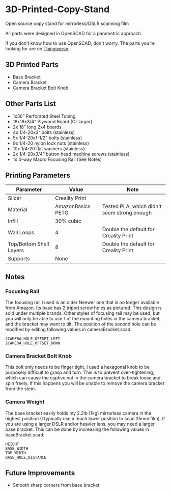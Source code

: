 # 3D-Printed-Copy-Stand
Open source copy stand for mirrorless/DSLR scanning film

All parts were designed in OpenSCAD for a parametric approach.

If you don't know how to use OpenSCAD, don't worry.  The parts you're looking for are on [Thingiverse](https://www.thingiverse.com/thing:6738806).

## 3D Printed Parts
- Base Bracket
- Camera Bracket
- Camera Bracket Bolt Knob

## Other Parts List
- 1x36” Perforated Steel Tubing
- 18x18x3/4" Plywood Board (Or larger)
- 2x 18" long 2x4 boards
- 4x 1/4-20x2” bolts (stainless)
- 5x 1/4-20x1-1/2" bolts (stainless)
- 9x 1/4-20 nylon lock nuts (stainless)
- 10x 1/4-20 flat washers (stainless)
- 2x 1/4-20x3/4” button head machine screws (stainless)
- 1x 4-way Macro Focusing Rail (See Notes)

## Printing Parameters
|Parameter|Value|Note|
|-----|-----|-----|
|Slicer|Creality Print ||
|Material|AmazonBasics PETG|Tested PLA, which didn't seem strong enough|
|Infill| 30% cubic||
|Wall Loops|4|Double the default for Creality Print|
|Top/Bottom Shell Layers|8|Double the default for Creality Print|
|Supports|None||


## Notes
### Focusing Rail
The focusing rail I used is an older Neewer one that is no longer available from Amazon.  Its base has 2 tripod screw holes as pictured.  This design is sold under multiple brands.  Other styles of focusing rail may be used, but you will only be able to use 1 of the mounting holes in the camera bracket, and the bracket may want to tilt.  The position of the second hole can be modified by editing following values in cameraBracket.scad:
```
2CAMERA_HOLE_OFFSET_LEFT
2CAMERA_HOLE_OFFSET_DOWN
```
### Camera Bracket Bolt Knob
This bolt only needs to be finger tight.  I used a hexagonal knob to be purposely difficult to grasp and turn.  This is to prevent over-tightening, which can cause the captive nut in the camera bracket to break loose and spin freely.  If this happens you will be unable to remove the camera bracket from the stem.

### Camera Weight
The base bracket easily holds my 2.2lb (1kg) mirrorless camera in the highest position (I typically use a much lower position to scan 35mm film).  If you are using a larger DSLR and/or heavier lens, you may need a larger base bracket.  This can be done by increasing the following values in baseBracket.scad:
```
HEIGHT
BASE_WIDTH
TOP_WIDTH
BASE_HOLE_DISTANCE
```

## Future Improvements
- Smooth sharp corners from base bracket
